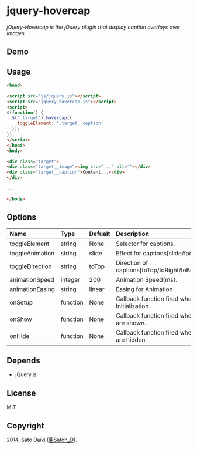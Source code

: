 jquery-hovercap
===============

_jQuery-Hovercap is the jQuery plugin that display caption overlays over images._ 

## Demo

## Usage

```html
<head>
...
<script src="js/jquery.js"></script>
<script src="jquery.hovercap.js"></script>
<script>
$(function() {
  $('.target').hovercap({
    toggleElement: '.target__caption'
  });
});
</script>
</head>
<body>

<div class="target">
<div class="target__image"><img src="..." alt=""></div>
<div class="target__caption">Content...</div>
</div>

...

</body>
```

## Options

| Name | Type | Defualt | Description |
|:---- |:-----|:--------|:------------|
| toggleElement | string | None | Selector for captions. |
| toggleAnimation | string | slide | Effect for captions[slide/fade]. |
| toggleDirection | string | toTop | Direction of captions[toTop/toRight/toBottom/toLeft]. |
| animationSpeed | integer | 200 | Animation Speed(ms). |
| animationEasing | string | linear | Easing for Animation |
| onSetup | function | None | Callback function fired when after Initialization. |
| onShow | function | None | Callback function fired when captions are shown. |
| onHide | function | None | Callback function fired when captions are hidden. |

## Depends

- jQuery.js

## License

MIT

## Copyright

2014, Sato Daiki ([@Satoh_D](http://twitter.com/Satoh_D)).
